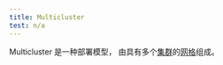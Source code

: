 ```yaml
---
title: Multicluster
test: n/a
---
```


Multicluster 是一种部署模型，
由具有多个[集群](/zh/docs/reference/glossary/#cluster)的[网格](/zh/docs/reference/glossary/#service-mesh)组成。
